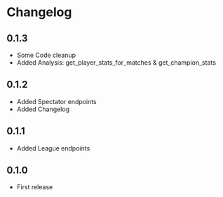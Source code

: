 # Changelog

## 0.1.3

* Some Code cleanup
* Added Analysis: get_player_stats_for_matches & get_champion_stats

## 0.1.2

* Added Spectator endpoints
* Added Changelog

## 0.1.1

* Added League endpoints

## 0.1.0

* First release
